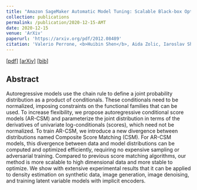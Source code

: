 ```yaml
---
title: "Amazon SageMaker Automatic Model Tuning: Scalable Black-box Optimization"
collection: publications
permalink: /publication/2020-12-15-AMT
date: 2020-12-15
venue: 'ArXiv'
paperurl: 'https://arxiv.org/pdf/2012.08489'
citation: 'Valerio Perrone, <b>Huibin Shen</b>, Aida Zolic, Iaroslav Shcherbatyi, Amr Ahmed, Tanya Bansal, Michele Donini, Fela Winkelmolen, Rodolphe Jenatton, Jean Baptiste Faddoul, Barbara Pogorzelska, Miroslav Miladinovic, Krishnaram Kenthapadi, Matthias Seeger, Cédric Archambeau. (2020). &quot;Amazon SageMaker Automatic Model Tuning: Scalable Black-box Optimization&quot; <i>arXiv preprint arXiv:2012.08489</i>'
---
```


[[pdf]](https://arxiv.org/pdf/2012.08489.pdf) [[arXiv]](https://arxiv.org/pdf/2012.08489) [[bib]](http://huibinshen.github.io/files/2015-12-15-AMT.bib)

## Abstract
Autoregressive models use the chain rule to define a joint probability distribution as a product of conditionals. These conditionals need to be normalized, imposing constraints on the functional families that can be used. To increase flexibility, we propose autoregressive conditional score models (AR-CSM) and parameterize the joint distribution in terms of the derivatives of univariate log-conditionals (scores), which need not be normalized. To train AR-CSM, we introduce a new divergence between distributions named Composite Score Matching (CSM). For AR-CSM models, this divergence between data and model distributions can be computed and optimized efficiently, requiring no expensive sampling or adversarial training. Compared to previous score matching algorithms, our method is more scalable to high dimensional data and more stable to optimize. We show with extensive experimental results that it can be applied to density estimation on synthetic data, image generation, image denoising, and training latent variable models with implicit encoders.